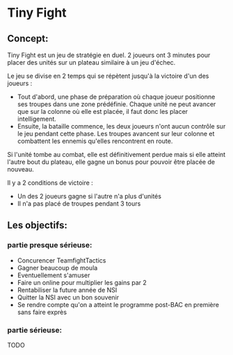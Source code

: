 # Tiny Fight

## Concept:
Tiny Fight est un jeu de stratégie en duel.
2 joueurs ont 3 minutes pour placer des unités sur un 
plateau similaire à un jeu d'échec.

Le jeu se divise en 2 temps qui se répètent jusqu'à la victoire d'un des joueurs :
 - Tout d'abord, une phase de préparation où chaque joueur positionne ses troupes dans une zone prédéfinie. Chaque unité ne peut avancer que sur la colonne où elle est placée, il faut donc les placer intelligement.
 - Ensuite, la bataille commence, les deux joueurs n'ont aucun contrôle sur le jeu pendant cette phase.  Les troupes avancent sur leur colonne et combattent les ennemis qu'elles rencontrent en route. 

Si l'unité tombe au combat, elle est définitivement perdue mais si elle atteint l'autre bout du plateau, elle gagne un bonus pour pouvoir être placée de nouveau.

Il y a 2 conditions de victoire :
 - Un des 2 joueurs gagne si l'autre n'a plus d'unités
 - Il n'a pas placé de troupes pendant 3 tours

## Les objectifs:

### partie presque sérieuse:
 - Concurencer TeamfightTactics
 - Gagner beaucoup de moula
 - Eventuellement s'amuser
 - Faire un online pour multiplier les gains par 2
 - Rentabiliser la future année de NSI
 - Quitter la NSI avec un bon souvenir
 - Se rendre compte qu'on a atteint le programme post-BAC en première sans faire exprès

### partie sérieuse:
TODO
